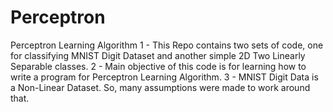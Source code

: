 # Perceptron
Perceptron Learning Algorithm
1 - This Repo contains two sets of code, one for classifying MNIST Digit Dataset and another simple 2D Two Linearly Separable classes.
2 - Main objective of this code is for learning how to write a program for Perceptron Learning Algorithm.
3 - MNIST Digit Data is a Non-Linear Dataset. So, many assumptions were made to work around that.
